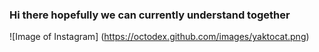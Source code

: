 ### Hi there hopefully we can currently understand  together
![Image of Instagram]
(https://octodex.github.com/images/yaktocat.png)

<!--
**MipanZuu/MipanZuu** is a ✨ _special_ ✨ repository because its `README.md` (this file) appears on your GitHub profile.

### https://www.instagram.com/denta_bramasta_h/

Here are some ideas to get you started:

- 🔭 I’m currently working on ...
- 🌱 I’m currently learning C++
- 👯 I’m looking to collaborate on ...
- 🤔 I’m looking for help with ...
- 💬 Ask me about ...
- 📫 How to reach me: ...
- 😄 Pronouns: ...
- ⚡ Fun fact: ...
-->
